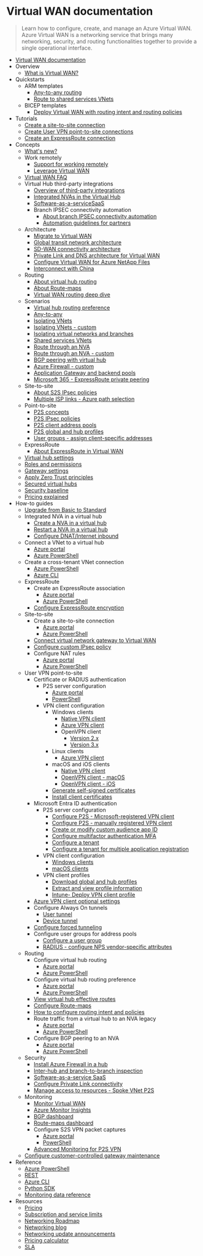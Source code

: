 # Virtual WAN documentation
> Learn how to configure, create, and manage an Azure Virtual WAN. Azure Virtual WAN is a networking service that brings many networking, security, and routing functionalities together to provide a single operational interface.
  - [Virtual WAN documentation](https://learn.microsoft.com/en-us/azure/virtual-wan/)
  - Overview
    - [What is Virtual WAN?](https://learn.microsoft.com/en-us/azure/virtual-wan/virtual-wan-about)
  - Quickstarts
    - ARM templates
      - [Any-to-any routing](https://learn.microsoft.com/en-us/azure/virtual-wan/quickstart-any-to-any-template)
      - [Route to shared services VNets](https://learn.microsoft.com/en-us/azure/virtual-wan/quickstart-route-shared-services-vnet-template)
    - BICEP templates
      - [Deploy Virtual WAN with routing intent and routing policies](https://github.com/Azure/azure-quickstart-templates/tree/master/quickstarts/microsoft.network/virtual-wan-routing-intent)
  - Tutorials
    - [Create a site-to-site connection](https://learn.microsoft.com/en-us/azure/virtual-wan/virtual-wan-site-to-site-portal)
    - [Create User VPN point-to-site connections](https://learn.microsoft.com/en-us/azure/virtual-wan/virtual-wan-point-to-site-portal)
    - [Create an ExpressRoute connection](https://learn.microsoft.com/en-us/azure/virtual-wan/virtual-wan-expressroute-portal)
  - Concepts
    - [What's new?](https://learn.microsoft.com/en-us/azure/virtual-wan/whats-new)
    - Work remotely
      - [Support for working remotely](https://learn.microsoft.com/en-us/azure/networking/working-remotely-support?toc=%2fazure%2fvirtual-wan%2ftoc.json&bc=/azure/virtual-wan/breadcrumb/toc.json)
      - [Leverage Virtual WAN](https://learn.microsoft.com/en-us/azure/virtual-wan/work-remotely-support)
    - [Virtual WAN FAQ](https://learn.microsoft.com/en-us/azure/virtual-wan/virtual-wan-faq)
    - Virtual Hub third-party integrations
      - [Overview of third-party integrations](https://learn.microsoft.com/en-us/azure/virtual-wan/third-party-integrations)
      - [Integrated NVAs in the Virtual Hub](https://learn.microsoft.com/en-us/azure/virtual-wan/about-nva-hub)
      - [Software-as-a-serviceSaaS](https://learn.microsoft.com/en-us/azure/virtual-wan/how-to-palo-alto-cloud-ngfw)
      - Branch IPSEC connectivity automation
        - [About branch IPSEC connectivity automation](https://learn.microsoft.com/en-us/azure/virtual-wan/virtual-wan-locations-partners)
        - [Automation guidelines for partners](https://learn.microsoft.com/en-us/azure/virtual-wan/virtual-wan-configure-automation-providers)
    - Architecture
      - [Migrate to Virtual WAN](https://learn.microsoft.com/en-us/azure/virtual-wan/migrate-from-hub-spoke-topology)
      - [Global transit network architecture](https://learn.microsoft.com/en-us/azure/virtual-wan/virtual-wan-global-transit-network-architecture)
      - [SD-WAN connectivity architecture](https://learn.microsoft.com/en-us/azure/virtual-wan/sd-wan-connectivity-architecture)
      - [Private Link and DNS architecture for Virtual WAN](https://learn.microsoft.com/azure/architecture//guide/networking/private-link-virtual-wan-dns-guide?toc=%2fazure%2fvirtual-wan%2ftoc.json&bc=/azure/virtual-wan/breadcrumb/toc.json)
      - [Configure Virtual WAN for Azure NetApp Files](https://learn.microsoft.com/en-us/azure/azure-netapp-files/configure-virtual-wan?toc=%2fazure%2fvirtual-wan%2ftoc.json&bc=/azure/virtual-wan/breadcrumb/toc.json)
      - [Interconnect with China](https://learn.microsoft.com/en-us/azure/virtual-wan/interconnect-china)
    - Routing
      - [About virtual hub routing](https://learn.microsoft.com/en-us/azure/virtual-wan/about-virtual-hub-routing)
      - [About Route-maps](https://learn.microsoft.com/en-us/azure/virtual-wan/route-maps-about)
      - [Virtual WAN routing deep dive](https://learn.microsoft.com/en-us/azure/virtual-wan/routing-deep-dive)
    - Scenarios
      - [Virtual hub routing preference](https://learn.microsoft.com/en-us/azure/virtual-wan/about-virtual-hub-routing-preference)
      - [Any-to-any](https://learn.microsoft.com/en-us/azure/virtual-wan/scenario-any-to-any)
      - [Isolating VNets](https://learn.microsoft.com/en-us/azure/virtual-wan/scenario-isolate-vnets)
      - [Isolating VNets - custom](https://learn.microsoft.com/en-us/azure/virtual-wan/scenario-isolate-vnets-custom)
      - [Isolating virtual networks and branches](https://learn.microsoft.com/en-us/azure/virtual-wan/scenario-isolate-virtual-networks-branches)
      - [Shared services VNets](https://learn.microsoft.com/en-us/azure/virtual-wan/scenario-shared-services-vnet)
      - [Route through an NVA](https://learn.microsoft.com/en-us/azure/virtual-wan/scenario-route-through-nva)
      - [Route through an NVA - custom](https://learn.microsoft.com/en-us/azure/virtual-wan/scenario-route-through-nvas-custom)
      - [BGP peering with virtual hub](https://learn.microsoft.com/en-us/azure/virtual-wan/scenario-bgp-peering-hub)
      - [Azure Firewall - custom](https://learn.microsoft.com/en-us/azure/virtual-wan/scenario-route-between-vnets-firewall)
      - [Application Gateway and backend pools](https://learn.microsoft.com/en-us/azure/virtual-wan/scenario-secured-hub-app-gateway)
      - [Microsoft 365 - ExpressRoute private peering](https://learn.microsoft.com/en-us/azure/virtual-wan/scenario-365-expressroute-private)
    - Site-to-site
      - [About S2S IPsec policies](https://learn.microsoft.com/en-us/azure/virtual-wan/virtual-wan-ipsec)
      - [Multiple ISP links - Azure path selection](https://learn.microsoft.com/en-us/azure/virtual-wan/path-selection-multiple-links)
    - Point-to-site
      - [P2S concepts](https://learn.microsoft.com/en-us/azure/virtual-wan/point-to-site-concepts)
      - [P2S IPsec policies](https://learn.microsoft.com/en-us/azure/virtual-wan/point-to-site-ipsec)
      - [P2S client address pools](https://learn.microsoft.com/en-us/azure/virtual-wan/about-client-address-pools)
      - [P2S global and hub profiles](https://learn.microsoft.com/en-us/azure/virtual-wan/global-hub-profile)
      - [User groups - assign client-specific addresses](https://learn.microsoft.com/en-us/azure/virtual-wan/user-groups-about)
    - ExpressRoute
      - [About ExpressRoute in Virtual WAN](https://learn.microsoft.com/en-us/azure/virtual-wan/virtual-wan-expressroute-about)
    - [Virtual hub settings](https://learn.microsoft.com/en-us/azure/virtual-wan/hub-settings)
    - [Roles and permissions](https://learn.microsoft.com/en-us/azure/virtual-wan/roles-permissions)
    - [Gateway settings](https://learn.microsoft.com/en-us/azure/virtual-wan/gateway-settings)
    - [Apply Zero Trust principles](https://learn.microsoft.com/security/zero-trust/azure-virtual-wan?toc=%2fazure%2fvirtual-wan%2ftoc.json&bc=/azure/virtual-wan/breadcrumb/toc.json)
    - [Secured virtual hubs](https://learn.microsoft.com/en-us/azure/firewall-manager/secured-virtual-hub?toc=%2fazure%2fvirtual-wan%2ftoc.json&bc=/azure/virtual-wan/breadcrumb/toc.json)
    - [Security baseline](https://learn.microsoft.com/security/benchmark/azure/baselines/virtual-wan-security-baseline?toc=%2fazure%2fvirtual-wan%2ftoc.json&bc=/azure/virtual-wan/breadcrumb/toc.json)
    - [Pricing explained](https://learn.microsoft.com/en-us/azure/virtual-wan/pricing-concepts)
  - How-to guides
    - [Upgrade from Basic to Standard](https://learn.microsoft.com/en-us/azure/virtual-wan/upgrade-virtual-wan)
    - Integrated NVA in a virtual hub
      - [Create a NVA in a virtual hub](https://learn.microsoft.com/en-us/azure/virtual-wan/how-to-nva-hub)
      - [Restart a NVA in a virtual hub](https://learn.microsoft.com/en-us/azure/virtual-wan/how-to-network-virtual-appliance-restart)
      - [Configure DNAT/Internet inbound](https://learn.microsoft.com/en-us/azure/virtual-wan/how-to-network-virtual-appliance-inbound)
    - Connect a VNet to a virtual hub
      - [Azure portal](https://learn.microsoft.com/en-us/azure/virtual-wan/howto-connect-vnet-hub)
      - [Azure PowerShell](https://learn.microsoft.com/en-us/azure/virtual-wan/howto-connect-vnet-hub-powershell)
    - Create a cross-tenant VNet connection
      - [Azure PowerShell](https://learn.microsoft.com/en-us/azure/virtual-wan/cross-tenant-vnet)
      - [Azure CLI](https://learn.microsoft.com/en-us/azure/virtual-wan/cross-tenant-vnet-az-cli)
    - ExpressRoute
      - Create an ExpressRoute association
        - [Azure portal](https://learn.microsoft.com/en-us/azure/virtual-wan/virtual-wan-expressroute-portal)
        - [Azure PowerShell](https://learn.microsoft.com/en-us/azure/virtual-wan/expressroute-powershell)
      - [Configure ExpressRoute encryption](https://learn.microsoft.com/en-us/azure/virtual-wan/vpn-over-expressroute)
    - Site-to-site
      - Create a site-to-site connection
        - [Azure portal](https://learn.microsoft.com/en-us/azure/virtual-wan/virtual-wan-site-to-site-portal)
        - [Azure PowerShell](https://learn.microsoft.com/en-us/azure/virtual-wan/site-to-site-powershell)
      - [Connect virtual network gateway to Virtual WAN](https://learn.microsoft.com/en-us/azure/virtual-wan/connect-virtual-network-gateway-vwan)
      - [Configure custom IPsec policy](https://learn.microsoft.com/en-us/azure/virtual-wan/virtual-wan-custom-ipsec-portal)
      - Configure NAT rules
        - [Azure portal](https://learn.microsoft.com/en-us/azure/virtual-wan/nat-rules-vpn-gateway)
        - [Azure PowerShell](https://learn.microsoft.com/en-us/azure/virtual-wan/nat-rules-vpn-gateway-powershell)
    - User VPN point-to-site
      - Certificate or RADIUS authentication
        - P2S server configuration
          - [Azure portal](https://learn.microsoft.com/en-us/azure/virtual-wan/virtual-wan-point-to-site-portal)
          - [PowerShell](https://learn.microsoft.com/en-us/azure/virtual-wan/virtual-wan-point-to-site-powershell)
        - VPN client configuration
          - Windows clients
            - [Native VPN client](https://learn.microsoft.com/en-us/azure/virtual-wan/vpn-client-certificate-windows)
            - [Azure VPN client](https://learn.microsoft.com/en-us/azure/virtual-wan/vpn-client-certificate-windows)
            - OpenVPN client
              - [Version 2.x](https://learn.microsoft.com/en-us/azure/virtual-wan/point-to-site-vpn-client-certificate-windows-openvpn-client-version-2)
              - [Version 3.x](https://learn.microsoft.com/en-us/azure/virtual-wan/point-to-site-vpn-client-certificate-windows-openvpn-client-version-3)
          - Linux clients
            - [Azure VPN client](https://learn.microsoft.com/en-us/azure/virtual-wan/point-to-site-azure-vpn-client-certificate-linux)
          - macOS and iOS clients
            - [Native VPN client](https://learn.microsoft.com/en-us/azure/virtual-wan/point-to-site-vpn-client-cert-mac)
            - [OpenVPN client - macOS](https://learn.microsoft.com/en-us/azure/virtual-wan/point-to-site-vpn-client-certificate-openvpn-mac)
            - [OpenVPN client - iOS](https://learn.microsoft.com/en-us/azure/virtual-wan/point-to-site-vpn-client-certificate-openvpn-ios)
          - [Generate self-signed certificates](https://learn.microsoft.com/en-us/azure/virtual-wan/certificates-point-to-site)
          - [Install client certificates](https://learn.microsoft.com/en-us/azure/virtual-wan/install-client-certificates)
      - Microsoft Entra ID authentication
        - P2S server configuration
          - [Configure P2S - Microsoft-registered VPN client](https://learn.microsoft.com/en-us/azure/virtual-wan/point-to-site-entra-gateway)
          - [Configure P2S - manually registered VPN client](https://learn.microsoft.com/en-us/azure/virtual-wan/virtual-wan-point-to-site-azure-ad)
          - [Create or modify custom audience app ID](https://learn.microsoft.com/en-us/azure/virtual-wan/point-to-site-entra-register-custom-app)
          - [Configure multifactor authentication MFA](https://learn.microsoft.com/en-us/azure/virtual-wan/openvpn-azure-ad-mfa)
          - [Configure a tenant](https://learn.microsoft.com/en-us/azure/virtual-wan/openvpn-azure-ad-tenant)
          - [Configure a tenant for multiple application registration](https://learn.microsoft.com/en-us/azure/virtual-wan/openvpn-azure-ad-tenant-multi-app)
        - VPN client configuration
          - [Windows clients](https://learn.microsoft.com/en-us/azure/virtual-wan/openvpn-azure-ad-client)
          - [macOS clients](https://learn.microsoft.com/en-us/azure/virtual-wan/openvpn-azure-ad-client-mac)
        - VPN client profiles
          - [Download global and hub profiles](https://learn.microsoft.com/en-us/azure/virtual-wan/global-hub-profile)
          - [Extract and view profile information](https://learn.microsoft.com/en-us/azure/virtual-wan/about-vpn-profile-download)
          - [Intune- Deploy VPN client profile](https://learn.microsoft.com/en-us/azure/virtual-wan/vpn-profile-intune)
      - [Azure VPN client optional settings](https://learn.microsoft.com/en-us/azure/virtual-wan/azure-vpn-client-optional-configurations-windows)
      - Configure Always On tunnels
        - [User tunnel](https://learn.microsoft.com/en-us/azure/virtual-wan/howto-always-on-user-tunnel)
        - [Device tunnel](https://learn.microsoft.com/en-us/azure/virtual-wan/howto-always-on-device-tunnel)
      - [Configure forced tunneling](https://learn.microsoft.com/en-us/azure/virtual-wan/how-to-forced-tunnel)
      - Configure user groups for address pools
        - [Configure a user group](https://learn.microsoft.com/en-us/azure/virtual-wan/user-groups-create)
        - [RADIUS - configure NPS vendor-specific attributes](https://learn.microsoft.com/en-us/azure/virtual-wan/user-groups-radius)
    - Routing
      - Configure virtual hub routing
        - [Azure portal](https://learn.microsoft.com/en-us/azure/virtual-wan/how-to-virtual-hub-routing)
        - [Azure PowerShell](https://learn.microsoft.com/en-us/azure/virtual-wan/how-to-virtual-hub-routing-powershell)
      - Configure virtual hub routing preference
        - [Azure portal](https://learn.microsoft.com/en-us/azure/virtual-wan/howto-virtual-hub-routing-preference)
        - [Azure PowerShell](https://learn.microsoft.com/en-us/azure/virtual-wan/how-to-virtual-hub-routing-preference-powershell)
      - [View virtual hub effective routes](https://learn.microsoft.com/en-us/azure/virtual-wan/effective-routes-virtual-hub)
      - [Configure Route-maps](https://learn.microsoft.com/en-us/azure/virtual-wan/route-maps-how-to)
      - [How to configure routing intent and policies](https://learn.microsoft.com/en-us/azure/virtual-wan/how-to-routing-policies)
      - Route traffic from a virtual hub to an NVA legacy
        - [Azure portal](https://learn.microsoft.com/en-us/azure/virtual-wan/virtual-wan-route-table-nva-portal)
        - [Azure PowerShell](https://learn.microsoft.com/en-us/azure/virtual-wan/virtual-wan-route-table-nva)
      - Configure BGP peering to an NVA
        - [Azure portal](https://learn.microsoft.com/en-us/azure/virtual-wan/create-bgp-peering-hub-portal)
        - [Azure PowerShell](https://learn.microsoft.com/en-us/azure/virtual-wan/create-bgp-peering-hub-powershell)
    - Security
      - [Install Azure Firewall in a hub](https://learn.microsoft.com/en-us/azure/virtual-wan/howto-firewall)
      - [Inter-hub and branch-to-branch inspection](https://learn.microsoft.com/en-us/azure/virtual-wan/how-to-routing-policies)
      - [Software-as-a-service SaaS](https://learn.microsoft.com/en-us/azure/virtual-wan/how-to-palo-alto-cloud-ngfw)
      - [Configure Private Link connectivity](https://learn.microsoft.com/en-us/azure/virtual-wan/howto-private-link)
      - [Manage access to resources - Spoke VNet P2S](https://learn.microsoft.com/en-us/azure/virtual-wan/manage-secure-access-resources-spoke-p2s)
    - Monitoring
      - [Monitor Virtual WAN](https://learn.microsoft.com/en-us/azure/virtual-wan/monitor-virtual-wan)
      - [Azure Monitor Insights](https://learn.microsoft.com/en-us/azure/virtual-wan/azure-monitor-insights)
      - [BGP dashboard](https://learn.microsoft.com/en-us/azure/virtual-wan/monitor-bgp-dashboard)
      - [Route-maps dashboard](https://learn.microsoft.com/en-us/azure/virtual-wan/route-maps-dashboard)
      - Configure S2S VPN packet captures
        - [Azure portal](https://learn.microsoft.com/en-us/azure/virtual-wan/packet-capture-site-to-site-portal)
        - [PowerShell](https://learn.microsoft.com/en-us/azure/virtual-wan/packet-capture-site-to-site-powershell)
      - [Advanced Monitoring for P2S VPN](https://learn.microsoft.com/en-us/azure/virtual-wan/monitor-point-to-site-connections)
    - [Configure customer-controlled gateway maintenance](https://learn.microsoft.com/en-us/azure/virtual-wan/customer-controlled-gateway-maintenance)
  - Reference
    - [Azure PowerShell](https://learn.microsoft.com/powershell/module/az.network)
    - [REST](https://learn.microsoft.com/rest/api/azure)
    - [Azure CLI](https://learn.microsoft.com/cli/azure/network)
    - [Python SDK](https://azuresdkdocs.blob.core.windows.net/$web/python/azure-mgmt-network/10.0.0/azure.mgmt.network.v2019_02_01.operations.html)
    - [Monitoring data reference](https://learn.microsoft.com/en-us/azure/virtual-wan/monitor-virtual-wan-reference)
  - Resources
    - [Pricing](https://azure.microsoft.com/pricing/details/virtual-wan)
    - [Subscription and service limits](https://learn.microsoft.com/en-us/azure/azure-resource-manager/management/azure-subscription-service-limits?toc=%2fazure%2fvirtual-wan%2ftoc.json&bc=/azure/virtual-wan/breadcrumb/toc.json)
    - [Networking Roadmap](https://azure.microsoft.com/roadmap/?category=networking)
    - [Networking blog](https://azure.microsoft.com/blog/topics/networking)
    - [Networking update announcements](https://go.microsoft.com/fwlink/?linkid=2299811)
    - [Pricing calculator](https://azure.microsoft.com/pricing/calculator/)
    - [SLA](https://azure.microsoft.com/support/legal/sla)
